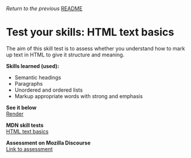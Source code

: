 <span><i>Return to the previous</i> <a href="https://github.com/alexandre-j-dev/MDN-Mozilla-Developer-Network/tree/HTML/Test%20your%20skills_%20HTML%20text%20basics"> README</a></span>

<h1>Test your skills: HTML text basics </h1>

<p> The aim of this skill test is to assess whether you understand how to mark up text in HTML to give it structure and meaning. </p>

<strong>Skills learned (used):</strong>
<ul>  
<li>Semantic headings</li>
<li>Paragraphs</li>
<li>Unordered and ordered lists</li>
<li>Markup appropriate words with strong and emphasis</li>  
</ul>

<strong>See it below</strong><br>
<a href="https://htmlpreview.github.io/?https://github.com/alexandre-j-dev/MDN-Mozilla-Developer-Network/blob/HTML/Test%20your%20skills_%20HTML%20text%20basics/index.html"> Render </a><br>

<strong>MDN skill tests</strong><br>
<a href="https://developer.mozilla.org/en-US/docs/Learn/HTML/Introduction_to_HTML/Test_your_skills:_HTML_text_basics"> HTML text basics </a>

<strong>Assessment on Mozilla Discourse</strong><br>
<a href="https://discourse.mozilla.org/t/assessment-wanted-for-html-text-basics-skill-test-1/106331">Link to assessment </a>
